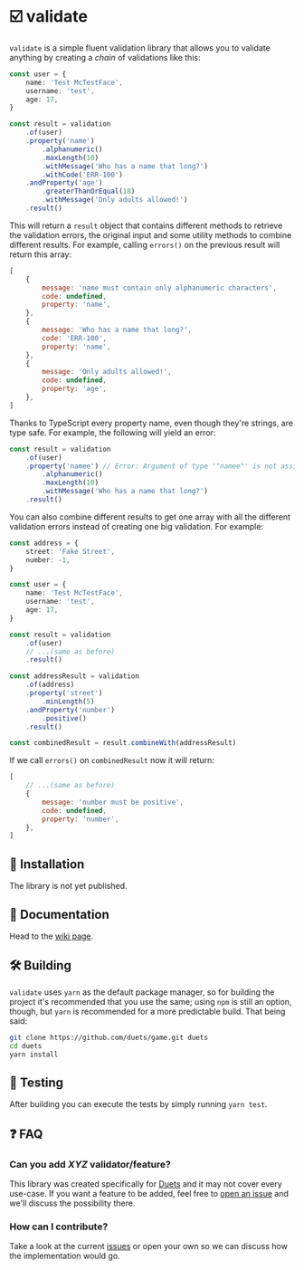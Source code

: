 # ☑️ validate

`validate` is a simple fluent validation library that allows you to validate anything by creating a _chain_ of validations like this:

```ts
const user = {
    name: 'Test McTestFace',
    username: 'test',
    age: 17,
}

const result = validation
    .of(user)
    .property('name')
        .alphanumeric()
        .maxLength(10)
        .withMessage('Who has a name that long?')
        .withCode('ERR-100')
    .andProperty('age')
        .greaterThanOrEqual(18)
        .withMessage('Only adults allowed!')
    .result()
```

This will return a `result` object that contains different methods to retrieve the validation errors, the original input and some utility methods to combine different results. For example, calling `errors()` on the previous result will return this array:

```js
[
    {
        message: 'name must contain only alphanumeric characters',
        code: undefined,
        property: 'name',
    },
    {
        message: 'Who has a name that long?',
        code: 'ERR-100',
        property: 'name',
    },
    {
        message: 'Only adults allowed!',
        code: undefined,
        property: 'age',
    },
]
```

Thanks to TypeScript every property name, even though they're strings, are type safe. For example, the following will yield an error:

```ts
const result = validation
    .of(user)
    .property('namee') // Error: Argument of type '"namee"' is not assignable to...
        .alphanumeric()
        .maxLength(10)
        .withMessage('Who has a name that long?')
    .result()
```

You can also combine different results to get one array with all the different validation errors instead of creating one big validation. For example:

```ts
const address = {
    street: 'Fake Street',
    number: -1,
}

const user = {
    name: 'Test McTestFace',
    username: 'test',
    age: 17,
}

const result = validation
    .of(user)
    // ...(same as before)
    .result()

const addressResult = validation
    .of(address)
    .property('street')
        .minLength(5)
    .andProperty('number')
        .positive()
    .result()

const combinedResult = result.combineWith(addressResult)
```

If we call `errors()` on `combinedResult` now it will return:

```js
[
    // ...(same as before)
    {
        message: 'number must be positive',
        code: undefined,
        property: 'number',
    },
]
```

## 🧰 Installation

The library is not yet published.

## 📖 Documentation

Head to the [wiki page](https://github.com/sleepyfran/validate/wiki).

## 🛠 Building

`validate` uses `yarn` as the default package manager, so for building the project it's recommended that you use the same; using `npm` is still an option, though, but `yarn` is recommended for a more predictable build. That being said:

```bash
git clone https://github.com/duets/game.git duets
cd duets
yarn install
```

## 🧪 Testing

After building you can execute the tests by simply running `yarn test`.

## ❓ FAQ

### Can you add _XYZ_ validator/feature?

This library was created specifically for [Duets](https://github.com/duets/game) and it may not cover every use-case. If you want a feature to be added, feel free to [open an issue](https://github.com/sleepyfran/validate/issues) and we'll discuss the possibility there.

### How can I contribute?

Take a look at the current [issues](https://github.com/sleepyfran/validate/issues) or open your own so we can discuss how the implementation would go.
